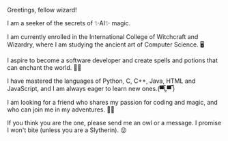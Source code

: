 Greetings, fellow wizard!

I am a seeker of the secrets of ✨AI✨ magic.

I am currently enrolled in the International College of Witchcraft and Wizardry, where I am studying the ancient art of Computer Science. 🖥️

I aspire to become a software developer and create spells and potions that can enchant the world. 👨‍💻

I have mastered the languages of Python, C, C++, Java, HTML and JavaScript, and I am always eager to learn new ones.(▀̿Ĺ̯▀̿ ̿)

I am looking for a friend who shares my passion for coding and magic, and who can join me in my adventures. 🧙‍♂️

If you think you are the one, please send me an owl or a message. I promise I won't bite (unless you are a Slytherin). 😜
